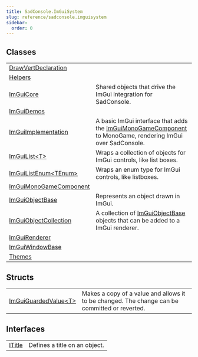 ```yaml
---
title: SadConsole.ImGuiSystem
slug: reference/sadconsole.imguisystem
sidebar:
  order: 0
---
```

## Classes

| | |
| --- | --- |
| [DrawVertDeclaration](../sadconsole.imguisystem.drawvertdeclaration/) |  |
| [Helpers](../sadconsole.imguisystem.helpers/) |  |
| [ImGuiCore](../sadconsole.imguisystem.imguicore/) | Shared objects that drive the ImGui integration for SadConsole. |
| [ImGuiDemos](../sadconsole.imguisystem.imguidemos/) |  |
| [ImGuiImplementation](../sadconsole.imguisystem.imguiimplementation/) | A basic ImGui interface that adds the [ImGuiMonoGameComponent](../sadconsole.imguisystem.imguimonogamecomponent/) to MonoGame, rendering ImGui over SadConsole. |
| [ImGuiList<T>\<T\>](../sadconsole.imguisystem.imguilist-1/) | Wraps a collection of objects for ImGui controls, like list boxes. |
| [ImGuiListEnum<TEnum>\<TEnum\>](../sadconsole.imguisystem.imguilistenum-1/) | Wraps an enum type for ImGui controls, like listboxes. |
| [ImGuiMonoGameComponent](../sadconsole.imguisystem.imguimonogamecomponent/) |  |
| [ImGuiObjectBase](../sadconsole.imguisystem.imguiobjectbase/) | Represents an object drawn in ImGui. |
| [ImGuiObjectCollection](../sadconsole.imguisystem.imguiobjectcollection/) | A collection of [ImGuiObjectBase](../sadconsole.imguisystem.imguiobjectbase/) objects that can be added to a ImGui renderer. |
| [ImGuiRenderer](../sadconsole.imguisystem.imguirenderer/) |  |
| [ImGuiWindowBase](../sadconsole.imguisystem.imguiwindowbase/) |  |
| [Themes](../sadconsole.imguisystem.themes/) |  |
## Structs

| | |
| --- | --- |
| [ImGuiGuardedValue<T>\<T\>](../sadconsole.imguisystem.imguiguardedvalue-1/) | Makes a copy of a value and allows it to be changed. The change can be committed or reverted. |
## Interfaces

| | |
| --- | --- |
| [ITitle](../sadconsole.imguisystem.ititle/) | Defines a title on an object. |